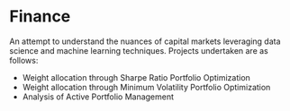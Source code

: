 # Finance
An attempt to understand the nuances of capital markets leveraging data science and machine learning techniques. 
Projects undertaken are as follows:

  - Weight allocation through Sharpe Ratio Portfolio Optimization
  - Weight allocation through Minimum Volatility Portfolio Optimization
  - Analysis of Active Portfolio Management
